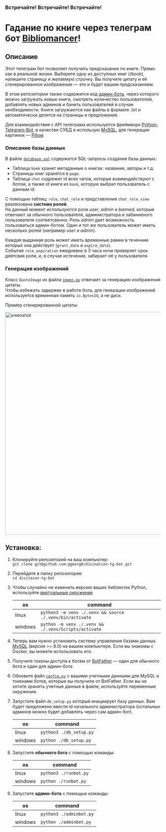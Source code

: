 ### Встречайте! Встречайте! Встречайте! 
# Гадание по книге через телеграм бот [Bibliomancer](https://t.me/bookdivbot)!

## Описание

Этот телеграм бот позволяет получить предсказание по книге. Прямо как в реальной жизни. Выберите одну из доступных книг (/book), напишите страницу и желаемую строчку. Вы получите цитату и её сгенерированное изображение — это и будет вашим предсказанием.

В этом репозитории также содержится код [админ-бота](./adminbot.py), через которого можно загружать новые книги, смотреть количество пользователей, добавлять новых админов и банить пользователей в случае необходимости. Книги загружаются как файлы в формате .txt и автоматически делятся на страницы и предложения.

Для взаимодействия с API телеграма используется фреймворк [Python-Telegram-Bot](https://github.com/python-telegram-bot/python-telegram-bot), в качестве СУБД я использую [MySQL](https://www.mysql.com/), для генерации картинок — [Pillow](https://pillow.readthedocs.io/en/stable/).

### Описание базы данных

В файле [`database.sql`](./database.sql) содержатся SQL-запросы создания базы данных: 
- Таблица `book` хранит метаданные о книгах: название, авторы и т.д. 
- Страницы книг хранятся в `page`.
- Таблица `chat` содрежит id всех чатов, которые взаимодействуют с ботом, а также id книги из `book`, которую выбрал пользователь с данным id.

С помощью таблиц: `role`, `chat_role` и представления `chat_role_view` реализована __система ролей__.\
На данный момент используются роли _user_, _admin_ и _banned_, которые отвечают за обычного пользователя, администратора и забанненого пользователя соответсвенно. Роль _admin_ дает возможность пользоваться админ-ботом. Один и тот же пользователь может иметь несколько ролей (например _user_ и _admin_).

Каждая выданная роль может иметь временные рамки в теченнии которых она действует (`grant_date` и `expire_date`).\
Событие `role_expiration` ежедневно в 3 часа ночи проверяет срок дейтсвия роли, и, в случае истечения, забирает её у пользователя.

### Генерация изображений

Класс `QuoteImage` из файла [`imgen.py`](./imgen.py) отвечает за генерацию изображения цитаты.\
Чтобы избежать задержек в работе бота, для генерации изображений используется временная память `io.BytesIO`, а не диск.

Пример сгенерированной цитаты:

<img src="https://github.com/ggeorg0/divination-tg-bot/assets/89857543/c784abdf-d554-41e6-b7b3-0a29ca0bffe3)" alt="sreenshot" width="720"/>



## Установка:

1. Клонируйте репозиторий на ваш компьютер:\
`git clone git@github.com:ggeorg0/divination-tg-bot.git`

2. Перейдите в папку репозитория:\
`cd divitaion-tg-bot`

3. Чтобы случайно не изменить версию ваших библиотек Python, используйте [виртуальные окружения](https://docs.python.org/3/library/venv.html)
    
    | os      | command                                                  |
    |---------|----------------------------------------------------------|
    | linux   | `python3 -m venv ./.venv && source ./.venv/bin/activate` |
    | windows | `python -m venv ./.venv && ./.venv/Scripts/activate`     |

4. Теперь вам нужно установить систему управления базами данных [MySQL](https://dev.mysql.com/doc/refman/8.0/en/installing.html) (версия >= 8.0) на вашем компьютере. Если вы знакомы с Docker, вы можете использовать его.

5. Получите токены доступа к ботам от [BotFather](https://t.me/botfather) — один для обычного бота и один для админ-бота

6. Обновите файл [`config.py`](./config.py) с вашими учетными данными для MySQL и токенами ботов, которые вы получили от BotFather. Если вы не хотите хранить учетные данные в файле, используйте переменные окружения. 

7. Запустите файл `db_setup.py` который инициирует базу данных. Вам будет предложено ввести id начального администратора (остальных админов можно будет добавлять через сам админ-бот).

    | os      | command                 |
    |---------|-------------------------|
    | linux   | `python3 ./db_setup.py` |
    | windows | `python ./db_setup.py`  |

8. Запустите __обычного бота__ с помощью команды:

    | os      | command                 |
    |---------|-------------------------|
    | linux   | `python3 ./runbot.py`   |
    | windows | `python ./runbot.py`    |

9. Запустите __админ-бота__ с помощью команды:

    | os      | command                 |
    |---------|-------------------------|
    | linux   | `python3 ./adminbot.py` |
    | windows | `python ./adminbot.py`  |

